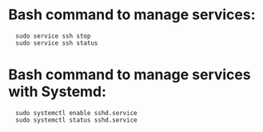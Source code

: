# Bash command to manage services:
```  sudo service ssh start
  sudo service ssh stop
  sudo service ssh status
```
# Bash command to manage services with Systemd:
```  sudo systemctl start  sshd.service
  sudo systemctl enable sshd.service
  sudo systemctl status sshd.service
```
